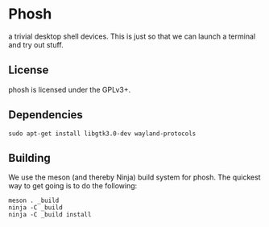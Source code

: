 # Phosh

a trivial desktop shell devices. This is just so that we can launch a terminal
and try out stuff.

## License

phosh is licensed under the GPLv3+.

## Dependencies

    sudo apt-get install libgtk3.0-dev wayland-protocols

## Building

We use the meson (and thereby Ninja) build system for phosh.  The quickest
way to get going is to do the following:

	meson . _build
	ninja -C _build
	ninja -C _build install


